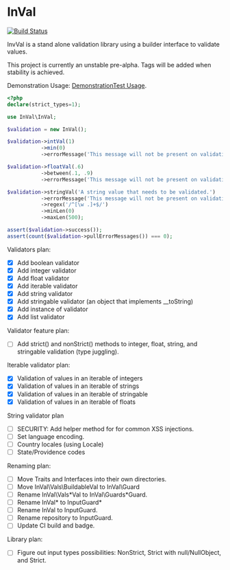 # InVal
[![Build Status](https://travis-ci.com/tfettig01/InVal.svg?branch=master)](https://travis-ci.com/tfettig01/InVal)

InvVal is a stand alone validation library using a builder interface to validate values.

This project is currently an unstable pre-alpha. Tags will be added when stability is achieved.

Demonstration Usage: [DemonstrationTest Usage](https://github.com/tfettig01/InVal/blob/master/tests/DemonstrationTest.php).

```php
<?php
declare(strict_types=1);

use InVal\InVal;

$validation = new InVal();

$validation->intVal(1)
           ->min(0)
           ->errorMessage('This message will not be present on validation.');

$validation->floatVal(.6)
           ->between(.1, .9)
           ->errorMessage('This message will not be present on validation.');

$validation->stringVal('A string value that needs to be validated.')
           ->errorMessage('This message will not be present on validation.')
           ->regex('/^[\w .]+$/')
           ->minLen(0)
           ->maxLen(500);

assert($validation->success());
assert(count($validation->pullErrorMessages()) === 0);
```

Validators plan:
- [x] Add boolean validator
- [x] Add integer validator
- [x] Add float validator
- [x] Add iterable validator
- [x] Add string validator
- [x] Add stringable validator (an object that implements __toString)
- [x] Add instance of validator
- [x] Add list validator

Validator feature plan:
- [ ] Add strict() and nonStrict() methods to integer, float, string, and stringable validation (type juggling).

Iterable validator plan:
- [x] Validation of values in an iterable of integers
- [x] Validation of values in an iterable of strings
- [x] Validation of values in an iterable of stringable
- [x] Validation of values in an iterable of floats

String validator plan
- [ ] SECURITY: Add helper method for for common XSS injections.
- [ ] Set language encoding.
- [ ] Country locales (using Locale)
- [ ] State/Providence codes

Renaming plan:
- [ ] Move Traits and Interfaces into their own directories.
- [ ] Move InVal\Vals\BuildableVal to InVal\Guard
- [ ] Rename InVal\Vals\*Val to InVal\Guards\*Guard.
- [ ] Rename InVal\* to InputGuard\*
- [ ] Rename InVal to InputGuard.
- [ ] Rename repository to InputGuard.
- [ ] Update CI build and badge.

Library plan:
- [ ] Figure out input types possibilities: NonStrict, Strict with null/NullObject, and Strict.